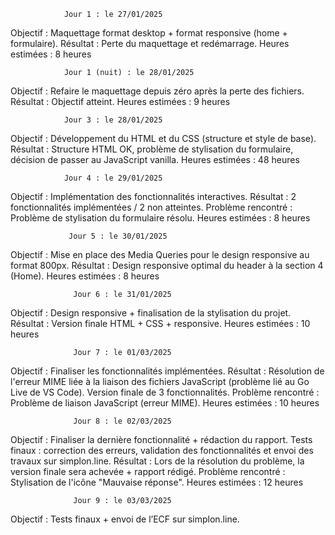                 Jour 1 : le 27/01/2025
Objectif :
	  Maquettage format desktop + format responsive (home + formulaire).
Résultat :
	  Perte du maquettage et redémarrage.
Heures estimées : 8 heures


                Jour 1 (nuit) : le 28/01/2025
Objectif :
	  Refaire le maquettage depuis zéro après la perte des fichiers.
Résultat :
	  Objectif atteint.
Heures estimées : 9 heures


                Jour 3 : le 28/01/2025
Objectif :
	  Développement du HTML et du CSS (structure et style de base).
Résultat :
	  Structure HTML OK, problème de stylisation du formulaire, décision de passer au JavaScript vanilla.
Heures estimées : 48 heures


                Jour 4 : le 29/01/2025
Objectif :
	  Implémentation des fonctionnalités interactives.
Résultat :
	  2 fonctionnalités implémentées / 2 non atteintes.
Problème rencontré :
	  Problème de stylisation du formulaire résolu.
Heures estimées : 8 heures


                 Jour 5 : le 30/01/2025
Objectif :
	  Mise en place des Media Queries pour le design responsive au format 800px.
Résultat :
	  Design responsive optimal du header à la section 4 (Home).
Heures estimées : 8 heures


                  Jour 6 : le 31/01/2025
Objectif :
	  Design responsive + finalisation de la stylisation du projet.
Résultat :
	  Version finale HTML + CSS + responsive.
Heures estimées : 10 heures


                  Jour 7 : le 01/03/2025
Objectif :
	  Finaliser les fonctionnalités implémentées.
Résultat :
	  Résolution de l'erreur MIME liée à la liaison des fichiers JavaScript (problème lié au Go Live de VS Code).
	  Version finale de 3 fonctionnalités.
Problème rencontré :
	  Problème de liaison JavaScript (erreur MIME).
Heures estimées : 10 heures

                  Jour 8 : le 02/03/2025
Objectif :
	  Finaliser la dernière fonctionnalité + rédaction du rapport.
	  Tests finaux : correction des erreurs, validation des fonctionnalités et envoi des travaux sur simplon.line.
Résultat :
	  Lors de la résolution du problème, la version finale sera achevée + rapport rédigé.
Problème rencontré :
	  Stylisation de l'icône "Mauvaise réponse".
Heures estimées : 12 heures

                  Jour 9 : le 03/03/2025
Objectif :
	  Tests finaux + envoi de l’ECF sur simplon.line.
